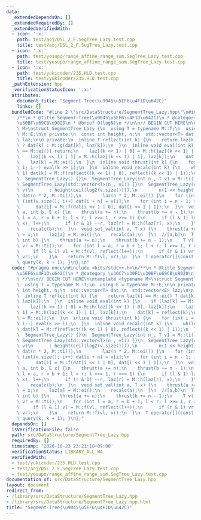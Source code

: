 ```yaml
---
data:
  _extendedDependsOn: []
  _extendedRequiredBy: []
  _extendedVerifiedWith:
  - icon: ':x:'
    path: test/aoj/DSL_2_F.SegTree_Lazy.test.cpp
    title: test/aoj/DSL_2_F.SegTree_Lazy.test.cpp
  - icon: ':x:'
    path: test/yosupo/range_affine_range_sum.SegTree_Lazy.test.cpp
    title: test/yosupo/range_affine_range_sum.SegTree_Lazy.test.cpp
  - icon: ':x:'
    path: test/yukicoder/235.HLD.test.cpp
    title: test/yukicoder/235.HLD.test.cpp
  _pathExtension: hpp
  _verificationStatusIcon: ':x:'
  attributes:
    document_title: "Segment-Tree(\u9045\u5EF6\u4F1D\u642C)"
    links: []
  bundledCode: "#line 2 \"src/DataStructure/SegmentTree_Lazy.hpp\"\n#include <bits/stdc++.h>\n\
    /**\n * @title Segment-Tree(\u9045\u5EF6\u4F1D\u642C)\n * @category \u30C7\u30FC\
    \u30BF\u69CB\u9020\n * @brief O(logN)\n */\n\n// BEGIN CUT HERE\n\ntemplate <typename\
    \ M>\nstruct SegmentTree_Lazy {\n  using T = typename M::T;\n  using E = typename\
    \ M::E;\n\n private:\n  const int height, n;\n  std::vector<T> dat;\n  std::vector<E>\
    \ laz;\n\n private:\n  inline T reflect(int k) {\n    return laz[k] == M::ei()\
    \ ? dat[k] : M::g(dat[k], laz[k]);\n  }\n  inline void eval(int k) {\n    if (laz[k]\
    \ == M::ei()) return;\n    laz[(k << 1) | 0] = M::h(laz[(k << 1) | 0], laz[k]);\n\
    \    laz[(k << 1) | 1] = M::h(laz[(k << 1) | 1], laz[k]);\n    dat[k] = reflect(k);\n\
    \    laz[k] = M::ei();\n  }\n  inline void thrust(int k) {\n    for (int i = height;\
    \ i; i--) eval(k >> i);\n  }\n  inline void recalc(int k) {\n    while (k >>=\
    \ 1) dat[k] = M::f(reflect((k << 1) | 0), reflect((k << 1) | 1));\n  }\n\n public:\n\
    \  SegmentTree_Lazy() {}\n  SegmentTree_Lazy(int n_, T v1 = M::ti())\n      :\
    \ SegmentTree_Lazy(std::vector<T>(n_, v1)) {}\n  SegmentTree_Lazy(const std::vector<T>&\
    \ v)\n      : height(ceil(log2(v.size()))),\n        n(1 << height),\n       \
    \ dat(n * 2, M::ti()),\n        laz(n * 2, M::ei()) {\n    for (int i = 0; i <\
    \ (int)v.size(); i++) dat[i + n] = v[i];\n    for (int i = n - 1; i >= 1; i--)\n\
    \      dat[i] = M::f(dat[i << 1 | 0], dat[i << 1 | 1]);\n  }\n  void update(int\
    \ a, int b, E x) {\n    thrust(a += n);\n    thrust(b += n - 1);\n    for (int\
    \ l = a, r = b + 1; l < r; l >>= 1, r >>= 1) {\n      if (l & 1) laz[l] = M::h(laz[l],\
    \ x), l++;\n      if (r & 1) --r, laz[r] = M::h(laz[r], x);\n    }\n    recalc(a);\n\
    \    recalc(b);\n  }\n  void set_val(int a, T x) {\n    thrust(a += n);\n    dat[a]\
    \ = x;\n    laz[a] = M::ei();\n    recalc(a);\n  }\n  //[a,b)\n  T query(int a,\
    \ int b) {\n    thrust(a += n);\n    thrust(b += n - 1);\n    T vl = M::ti(),\
    \ vr = M::ti();\n    for (int l = a, r = b + 1; l < r; l >>= 1, r >>= 1) {\n \
    \     if (l & 1) vl = M::f(vl, reflect(l++));\n      if (r & 1) vr = M::f(reflect(--r),\
    \ vr);\n    }\n    return M::f(vl, vr);\n  }\n  T operator[](const int k) { return\
    \ query(k, k + 1); }\n};\n"
  code: "#pragma once\n#include <bits/stdc++.h>\n/**\n * @title Segment-Tree(\u9045\
    \u5EF6\u4F1D\u642C)\n * @category \u30C7\u30FC\u30BF\u69CB\u9020\n * @brief O(logN)\n\
    \ */\n\n// BEGIN CUT HERE\n\ntemplate <typename M>\nstruct SegmentTree_Lazy {\n\
    \  using T = typename M::T;\n  using E = typename M::E;\n\n private:\n  const\
    \ int height, n;\n  std::vector<T> dat;\n  std::vector<E> laz;\n\n private:\n\
    \  inline T reflect(int k) {\n    return laz[k] == M::ei() ? dat[k] : M::g(dat[k],\
    \ laz[k]);\n  }\n  inline void eval(int k) {\n    if (laz[k] == M::ei()) return;\n\
    \    laz[(k << 1) | 0] = M::h(laz[(k << 1) | 0], laz[k]);\n    laz[(k << 1) |\
    \ 1] = M::h(laz[(k << 1) | 1], laz[k]);\n    dat[k] = reflect(k);\n    laz[k]\
    \ = M::ei();\n  }\n  inline void thrust(int k) {\n    for (int i = height; i;\
    \ i--) eval(k >> i);\n  }\n  inline void recalc(int k) {\n    while (k >>= 1)\
    \ dat[k] = M::f(reflect((k << 1) | 0), reflect((k << 1) | 1));\n  }\n\n public:\n\
    \  SegmentTree_Lazy() {}\n  SegmentTree_Lazy(int n_, T v1 = M::ti())\n      :\
    \ SegmentTree_Lazy(std::vector<T>(n_, v1)) {}\n  SegmentTree_Lazy(const std::vector<T>&\
    \ v)\n      : height(ceil(log2(v.size()))),\n        n(1 << height),\n       \
    \ dat(n * 2, M::ti()),\n        laz(n * 2, M::ei()) {\n    for (int i = 0; i <\
    \ (int)v.size(); i++) dat[i + n] = v[i];\n    for (int i = n - 1; i >= 1; i--)\n\
    \      dat[i] = M::f(dat[i << 1 | 0], dat[i << 1 | 1]);\n  }\n  void update(int\
    \ a, int b, E x) {\n    thrust(a += n);\n    thrust(b += n - 1);\n    for (int\
    \ l = a, r = b + 1; l < r; l >>= 1, r >>= 1) {\n      if (l & 1) laz[l] = M::h(laz[l],\
    \ x), l++;\n      if (r & 1) --r, laz[r] = M::h(laz[r], x);\n    }\n    recalc(a);\n\
    \    recalc(b);\n  }\n  void set_val(int a, T x) {\n    thrust(a += n);\n    dat[a]\
    \ = x;\n    laz[a] = M::ei();\n    recalc(a);\n  }\n  //[a,b)\n  T query(int a,\
    \ int b) {\n    thrust(a += n);\n    thrust(b += n - 1);\n    T vl = M::ti(),\
    \ vr = M::ti();\n    for (int l = a, r = b + 1; l < r; l >>= 1, r >>= 1) {\n \
    \     if (l & 1) vl = M::f(vl, reflect(l++));\n      if (r & 1) vr = M::f(reflect(--r),\
    \ vr);\n    }\n    return M::f(vl, vr);\n  }\n  T operator[](const int k) { return\
    \ query(k, k + 1); }\n};"
  dependsOn: []
  isVerificationFile: false
  path: src/DataStructure/SegmentTree_Lazy.hpp
  requiredBy: []
  timestamp: '2020-10-23 23:21:18+09:00'
  verificationStatus: LIBRARY_ALL_WA
  verifiedWith:
  - test/yukicoder/235.HLD.test.cpp
  - test/aoj/DSL_2_F.SegTree_Lazy.test.cpp
  - test/yosupo/range_affine_range_sum.SegTree_Lazy.test.cpp
documentation_of: src/DataStructure/SegmentTree_Lazy.hpp
layout: document
redirect_from:
- /library/src/DataStructure/SegmentTree_Lazy.hpp
- /library/src/DataStructure/SegmentTree_Lazy.hpp.html
title: "Segment-Tree(\u9045\u5EF6\u4F1D\u642C)"
---
```

